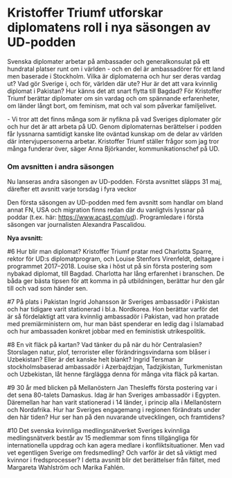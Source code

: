 # Kristoffer Triumf utforskar diplomatens roll i nya säsongen av UD-podden

Svenska diplomater arbetar på ambassader och generalkonsulat på ett hundratal platser runt om i världen \- och en del är ambassadörer för ett land men baserade i Stockholm. Vilka är diplomaterna och hur ser deras vardag ut? Vad gör Sverige i, och för, världen där ute? Hur är det att vara kvinnlig diplomat i Pakistan? Hur känns det att snart flytta till Bagdad? För Kristoffer Triumf berättar diplomater om sin vardag och om spännande erfarenheter, om länder långt bort, om feminism, mat och val som påverkar familjelivet.

\- Vi tror att det finns många som är nyfikna på vad Sveriges diplomater gör och hur det är att arbeta på UD. Genom diplomaternas berättelser i podden får lyssnarna samtidigt kanske lite oväntad kunskap om de delar av världen där intervjupersonerna arbetar. Kristoffer Triumf ställer frågor som jag tror många funderar över, säger Anna Björkander, kommunikationschef på UD.

### Om avsnitten i andra säsongen

Nu lanseras andra säsongen av UD\-podden. Första avsnittet släpps 31 maj, därefter ett avsnitt varje torsdag i fyra veckor

Den första säsongen av UD\-podden med fem avsnitt som handlar om bland annat FN, USA och migration finns redan där du vanligtvis lyssnar på poddar (t.ex. här: https://www.acast.com/ud). Programledare i första säsongen var journalisten Alexandra Pascalidou.

**Nya avsnitt:**

\#6 Hur blir man diplomat?
Kristoffer Triumf pratar med Charlotta Sparre, rektor för UD:s diplomatprogram, och Louise Stenfors Virenfeldt, deltagare i programmet 2017–2018\. Louise ska i höst ut på sin första postering som nybakad diplomat, till Bagdad. Charlotta har lång erfarenhet i branschen. De båda ger bästa tipsen för att komma in på utbildningen, berättar hur den går till och vad som händer sen.

\#7 På plats i Pakistan
Ingrid Johansson är Sveriges ambassadör i Pakistan och har tidigare varit stationerad i bl.a. Nordkorea. Hon berättar varför det är så fördelaktigt att vara kvinnlig ambassadör i Pakistan, vad hon pratade med premiärministern om, hur man bäst spenderar en ledig dag i Islamabad och hur ambassaden konkret jobbar med en feministisk utrikespolitik.

\#8 En vit fläck på kartan?
Vad tänker du på när du hör Centralasien? Storslagen natur, plof, terrorister eller förändringsvindarna som blåser i Uzbekistan? Eller är det kanske helt blankt? Ingrid Tersman är stockholmsbaserad ambassadör i Azerbajdzjan, Tadzjikistan, Turkmenistan och Uzbekistan, låt henne färglägga denna för många vita fläck på kartan.

\#9 30 år med blicken på Mellanöstern
Jan Thesleffs första postering var i det sena 80\-talets Damaskus. Idag är han Sveriges ambassadör i Egypten. Däremellan har han varit stationerad i 14 länder, i princip alla i Mellanöstern och Nordafrika. Hur har Sveriges engagemang i regionen förändrats under den här tiden? Hur ser han på den nuvarande utvecklingen, och framtidens?

\#10 Det svenska kvinnliga medlingsnätverket
Sveriges kvinnliga medlingsnätverk består av 15 medlemmar som finns tillgängliga för internationella uppdrag och kan agera medlare i konfliktsituationer. Men vad vet egentligen Sverige om fredsmedling? Och varför är det så viktigt med kvinnor i fredsprocesser? I detta avsnitt blir det berättelser från fältet, med Margareta Wahlström och Marika Fahlén.
